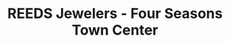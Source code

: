 ---
title: "REEDS Jewelers - Four Seasons Town Center"
url: /greensboro/reeds-jewelers-four-seasons-town-center/
shop: jewelry
---